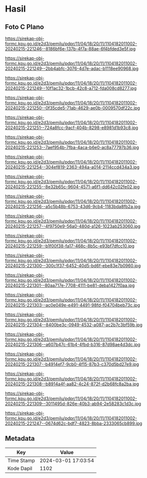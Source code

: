 # Hasil

## Foto C Plano

https://sirekap-obj-formc.kpu.go.id/e2d3/pemilu/pdpr/11/04/18/20/11/1104182011002-20240215-221246--8186bf6e-137b-4f7a-88ae-6f4bfded3e5f.jpg

https://sirekap-obj-formc.kpu.go.id/e2d3/pemilu/pdpr/11/04/18/20/11/1104182011002-20240215-221249--2bb4abfc-3076-4d7e-adac-b1118ee90968.jpg

https://sirekap-obj-formc.kpu.go.id/e2d3/pemilu/pdpr/11/04/18/20/11/1104182011002-20240215-221249--10f1ac32-1bcb-42c8-a712-fda008cd8277.jpg

https://sirekap-obj-formc.kpu.go.id/e2d3/pemilu/pdpr/11/04/18/20/11/1104182011002-20240215-221250--0f35cde5-71ab-4629-ae0b-0009570df22c.jpg

https://sirekap-obj-formc.kpu.go.id/e2d3/pemilu/pdpr/11/04/18/20/11/1104182011002-20240215-221251--724a8fcc-9acf-404b-8298-e8981d1b93c8.jpg

https://sirekap-obj-formc.kpu.go.id/e2d3/pemilu/pdpr/11/04/18/20/11/1104182011002-20240215-221253--7aef954b-7fba-4aca-b6e0-ac8a77797b36.jpg

https://sirekap-obj-formc.kpu.go.id/e2d3/pemilu/pdpr/11/04/18/20/11/1104182011002-20240215-221254--304ef819-2363-494a-a014-2114ccd434a3.jpg

https://sirekap-obj-formc.kpu.go.id/e2d3/pemilu/pdpr/11/04/18/20/11/1104182011002-20240215-221255--8e32b65c-9604-4571-a6f1-dd642c02fe02.jpg

https://sirekap-obj-formc.kpu.go.id/e2d3/pemilu/pdpr/11/04/18/20/11/1104182011002-20240215-221256--a5c5b48b-6753-43d6-9cb4-1183bda8fb2a.jpg

https://sirekap-obj-formc.kpu.go.id/e2d3/pemilu/pdpr/11/04/18/20/11/1104182011002-20240215-221257--4f9750e9-56a0-480d-a126-1023ab253060.jpg

https://sirekap-obj-formc.kpu.go.id/e2d3/pemilu/pdpr/11/04/18/20/11/1104182011002-20240215-221259--b1f00f38-fa17-468c-8b5c-e93bf7dfcc10.jpg

https://sirekap-obj-formc.kpu.go.id/e2d3/pemilu/pdpr/11/04/18/20/11/1104182011002-20240215-221300--300c1f37-6452-40d5-bd6f-ebe83e7b0960.jpg

https://sirekap-obj-formc.kpu.go.id/e2d3/pemilu/pdpr/11/04/18/20/11/1104182011002-20240215-221301--80aa717e-7708-4111-be81-deba1427f0aa.jpg

https://sirekap-obj-formc.kpu.go.id/e2d3/pemilu/pdpr/11/04/18/20/11/1104182011002-20240215-221303--ac0e049e-e491-4491-98fd-f04704beb73c.jpg

https://sirekap-obj-formc.kpu.go.id/e2d3/pemilu/pdpr/11/04/18/20/11/1104182011002-20240215-221304--8400be3c-0949-4532-a087-ac2b7c3bf59b.jpg

https://sirekap-obj-formc.kpu.go.id/e2d3/pemilu/pdpr/11/04/18/20/11/1104182011002-20240215-221306--a607b47c-61b4-4fbd-b316-87d98ae4d3dc.jpg

https://sirekap-obj-formc.kpu.go.id/e2d3/pemilu/pdpr/11/04/18/20/11/1104182011002-20240215-221307--b4914ef7-9cb0-4f15-87b3-c370d5bd27e9.jpg

https://sirekap-obj-formc.kpu.go.id/e2d3/pemilu/pdpr/11/04/18/20/11/1104182011002-20240215-221308--b8914a4f-aa82-4c24-872f-d2b68fc8a2ba.jpg

https://sirekap-obj-formc.kpu.go.id/e2d3/pemilu/pdpr/11/04/18/20/11/1104182011002-20240215-221309--3011495d-826e-40b3-ab94-2e58283c1d3c.jpg

https://sirekap-obj-formc.kpu.go.id/e2d3/pemilu/pdpr/11/04/18/20/11/1104182011002-20240215-221247--0674d62c-bdf7-4823-8bba-2333065cb899.jpg


## Metadata

| Key        | Value               |
| ---------- | ------------------- |
| Time Stamp | 2024-03-01 17:03:54 |
| Kode Dapil | 1102                |



